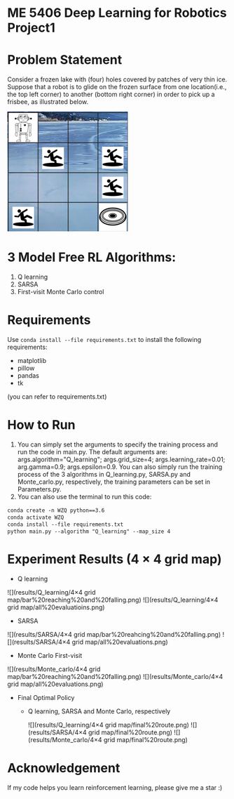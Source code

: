 # ME 5406 Deep Learning for Robotics Project1

# Problem Statement
Consider a frozen lake with (four) holes covered by patches of very thin ice. Suppose that a robot is to glide on the frozen surface from one location(i.e., the top left corner) to another (bottom right corner) in order to pick up a frisbee, as illustrated below.

![](render_images/frozen%20lake%20environment.png)
 
# 3 Model Free RL Algorithms:
1. Q learning
2. SARSA
3. First-visit Monte Carlo control

# Requirements
Use `conda install --file requirements.txt` to install the following requirements:
- matplotlib 
- pillow
- pandas
- tk

(you can refer to requirements.txt)

# How to Run
1. You can simply set the arguments to specify the training process and run the code in main.py. The default arguments are: args.algorithm="Q_learning"; 
args.grid_size=4; args.learning_rate=0.01; arg.gamma=0.9; args.epsilon=0.9. You can also simply run the training process of the 3 algorithms in Q_learning.py, SARSA.py and Monte_carlo.py, respectively, the training parameters can be set in Parameters.py.
2. You can also use the terminal to run this code:
```shell
conda create -n WZQ python==3.6
conda activate WZQ  
conda install --file requirements.txt
python main.py --algorithm "Q_learning" --map_size 4  
```
# Experiment Results (4 × 4 grid map)
- Q learning

![](results/Q_learning/4×4 grid map/bar%20reaching%20and%20falling.png)
![](results/Q_learning/4×4 grid map/all%20evaluatioins.png)

- SARSA

![](results/SARSA/4×4 grid map/bar%20reahcing%20and%20falling.png)
![](results/SARSA/4×4 grid map/all%20evaluations.png)

- Monte Carlo First-visit

![](results/Monte_carlo/4×4 grid map/bar%20reaching%20and%20falling.png)
![](results/Monte_carlo/4×4 grid map/all%20evaluations.png)


- Final Optimal Policy
  * Q learning, SARSA and Monte Carlo, respectively
    
    ![](results/Q_learning/4×4 grid map/final%20route.png)
    ![](results/SARSA/4×4 grid map/final%20route.png)
    ![](results/Monte_carlo/4×4 grid map/final%20route.png)


# Acknowledgement
If my code helps you learn reinforcement learning, please give me a star :)
